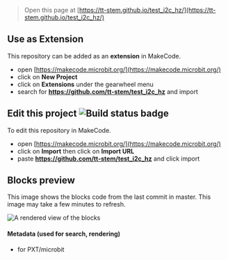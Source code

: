 
> Open this page at [https://tt-stem.github.io/test_i2c_hz/](https://tt-stem.github.io/test_i2c_hz/)

## Use as Extension

This repository can be added as an **extension** in MakeCode.

* open [https://makecode.microbit.org/](https://makecode.microbit.org/)
* click on **New Project**
* click on **Extensions** under the gearwheel menu
* search for **https://github.com/tt-stem/test_i2c_hz** and import

## Edit this project ![Build status badge](https://github.com/tt-stem/test_i2c_hz/workflows/MakeCode/badge.svg)

To edit this repository in MakeCode.

* open [https://makecode.microbit.org/](https://makecode.microbit.org/)
* click on **Import** then click on **Import URL**
* paste **https://github.com/tt-stem/test_i2c_hz** and click import

## Blocks preview

This image shows the blocks code from the last commit in master.
This image may take a few minutes to refresh.

![A rendered view of the blocks](https://github.com/tt-stem/test_i2c_hz/raw/master/.github/makecode/blocks.png)

#### Metadata (used for search, rendering)

* for PXT/microbit
<script src="https://makecode.com/gh-pages-embed.js"></script><script>makeCodeRender("{{ site.makecode.home_url }}", "{{ site.github.owner_name }}/{{ site.github.repository_name }}");</script>
